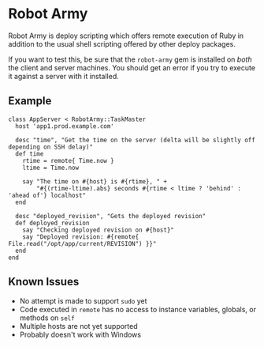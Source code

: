 Robot Army
==========

Robot Army is deploy scripting which offers remote execution of Ruby in addition to the usual shell scripting offered by other deploy packages.

If you want to test this, be sure that the `robot-army` gem is installed on *both* the client and server machines. You should get an error if you try to execute it against a server with it installed.

Example
-------

    class AppServer < RobotArmy::TaskMaster
      host 'app1.prod.example.com'
      
      desc "time", "Get the time on the server (delta will be slightly off depending on SSH delay)"
      def time
        rtime = remote{ Time.now }
        ltime = Time.now
        
        say "The time on #{host} is #{rtime}, " +
            "#{(rtime-ltime).abs} seconds #{rtime < ltime ? 'behind' : 'ahead of'} localhost"
      end
      
      desc "deployed_revision", "Gets the deployed revision"
      def deployed_revision
        say "Checking deployed revision on #{host}"
        say "Deployed revision: #{remote{ File.read("/opt/app/current/REVISION") }}"
      end
    end

Known Issues
------------

  * No attempt is made to support `sudo` yet
  * Code executed in `remote` has no access to instance variables, globals, or methods on `self`
  * Multiple hosts are not yet supported
  * Probably doesn't work with Windows
